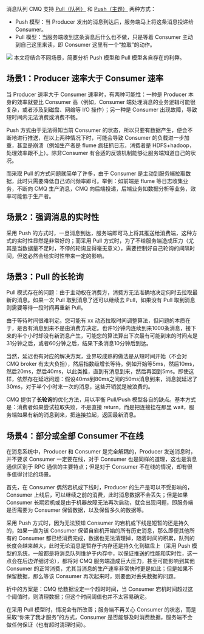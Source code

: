 消息队列 CMQ 支持 [Pull（队列）](https://cloud.tencent.com/document/product/406/6902) 和 [Push（主题）](https://cloud.tencent.com/document/product/406/6907) 两种方式：
- Push 模型：当 Producer 发出的消息到达后，服务端马上将这条消息投递给 Consumer。
- Pull 模型：当服务端收到这条消息后什么也不做，只是等着 Consumer 主动到自己这里来读，即 Consumer 这里有一个“拉取”的动作。

![](https://main.qcloudimg.com/raw/adc8d5e8276fffcecfaad30f2473e90a.jpg)
本文将结合不同场景，简要分析 Push 模型和 Pull 模型各自存在的利弊。


## 场景1：Producer 速率大于 Consumer 速率
当 Producer 速率大于 Consumer 速率时，有两种可能性：一种是 Producer 本身的效率就要比 Consumer 高（例如，Consumer 端处理消息的业务逻辑可能很复杂，或者涉及到磁盘、网络等 I/O 操作）；另一种是 Consumer 出现故障，导致短时间内无法消费或消费不畅。

Push 方式由于无法得知当前 Consumer 的状态，所以只要有数据产生，便会不断地进行推送，在以上两种情况下时，可能会导致 Consumer 的负载进一步加重，甚至是崩溃（例如生产者是 flume 疯狂抓日志，消费者是 HDFS+hadoop，处理效率跟不上）。除非Consumer 有合适的反馈机制能够让服务端知道自己的状况。

而采取 Pull 的方式问题就简单了许多，由于 Consumer 是主动到服务端拉取数据，此时只需要降低自己访问频率即可。举例：如前端是 flume 等日志收集业务，不断向 CMQ 生产消息，CMQ 向后端投递，后端业务如数据分析等业务，效率可能低于生产者。

## 场景2：强调消息的实时性
采用 Push 的方式时，一旦消息到达，服务端即可马上将其推送给消费端，这种方式的实时性显然是非常好的；而采用 Pull 方式时，为了不给服务端造成压力（尤其是当数据量不足时，不停的轮询显得毫无意义），需要控制好自己轮询的间隔时间，但这必然会给实时性带来一定的影响。


## 场景3：Pull 的长轮询
Pull 模式存在的问题：由于主动权在消费方，消费方无法准确地决定何时去拉取最新的消息。如果一次 Pull 取到消息了还可以继续去 Pull，如果没有 Pull 取到消息则需要等待一段时间再重新 Pull。

由于等待时间很难判定。您可能有 xx 动态拉取时间调整算法，但问题的本质在于，是否有消息到来不是由消费方决定。也许1分钟内连续到来1000条消息，接下来的半个小时却没有新消息产生，可能您的算法算出下次最有可能到来的时间点是31分钟之后，或者60分钟之后，结果下条消息10分钟后到达。

当然，延迟也有对应的解决方案，业界较成熟的做法是从短时间开始（不会对 CMQ broker 有太大负担），然后指数级增长等待。例如开始等5ms，然后10ms，然后20ms，然后40ms，以此类推，直到有消息到来，然后再回到5ms。即使这样，依然存在延迟问题：假设40ms到80ms之间的50ms消息到来，消息就延迟了30ms，对于半个小时来一次的消息，这些开销就是被浪费的。

CMQ 提供了**长轮询**的优化方法，用以平衡 Pull/Push 模型各自的缺点。基本方式是：消费者如果尝试拉取失败，不是直接 return，而是把连接挂在那里 wait，服务端如果有新的消息到来，把连接拉起，返回最新消息。




## 场景4：部分或全部 Consumer 不在线
在消息系统中，Producer 和 Consumer 是完全解耦的，Producer 发送消息时，并不要求 Consumer 一定要在线，对于 Consumer 也是同样的道理，这也是消息通信区别于 RPC 通信的主要特点；但是对于 Consumer 不在线的情况，却有很多值得讨论的场景。

首先，在 Consumer 偶然宕机或下线时，Producer 的生产是可以不受影响的，Consumer 上线后，可以继续之前的消费，此时消息数据不会丢失；但是如果 Consumer 长期宕机或是由于机器故障无法再次启动，就会出现问题，即服务端是否需要为 Consumer 保留数据，以及保留多久的数据等。

采用 Push 方式时，因为无法预知 Consumer 的宕机或下线是短暂的还是持久的，如果一直为该 Consumer 保留自宕机开始的所有历史消息，那么即便其他所有的 Consumer 都已经消费完成，数据也无法清理掉，随着时间的积累，队列的长度会越来越大，此时无论消息是暂存于内存还是持久化到磁盘上（采用 Push 模型的系统，一般都是将消息队列维护于内存中，以保证推送的性能和实时性，这一点会在后边详细讨论），都将对 CMQ 服务端造成巨大压力，甚至可能影响到其他 Consumer 的正常消费，尤其当消息的生产速率非常快时更是如此；但是如果不保留数据，那么等该 Consumer 再次起来时，则要面对丢失数据的问题。

折中的方案是：CMQ 给数据设定一个超时时间，当 Consumer 宕机时间超过这个阈值时，则清理数据；但这个时间阈值也并不太容易确定。

在采用 Pull 模型时，情况会有所改善；服务端不再关心 Consumer 的状态，而是采取“你来了我才服务”的方式，Consumer 是否能够及时消费数据，服务端不会做任何保证（也有超时清理时间）。



